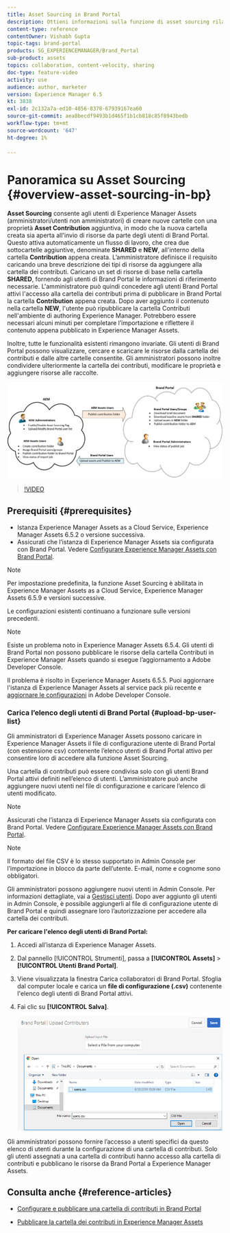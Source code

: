```yaml
---
title: Asset Sourcing in Brand Portal
description: Ottieni informazioni sulla funzione di asset sourcing rilasciata in Adobi Experience Manager Assets Brand Portal.
content-type: reference
contentOwner: Vishabh Gupta
topic-tags: brand-portal
products: SG_EXPERIENCEMANAGER/Brand_Portal
sub-product: assets
topics: collaboration, content-velocity, sharing
doc-type: feature-video
activity: use
audience: author, marketer
version: Experience Manager 6.5
kt: 3838
exl-id: 2c132a7a-ed10-4856-8378-67939167ea60
source-git-commit: aea8becdf9493b1d465f1b1cb818c85f8943bedb
workflow-type: tm+mt
source-wordcount: '647'
ht-degree: 1%

---
```


# Panoramica su Asset Sourcing {#overview-asset-sourcing-in-bp}

**Asset Sourcing** consente agli utenti di Experience Manager Assets (amministratori/utenti non amministratori) di creare nuove cartelle con una proprietà **Asset Contribution** aggiuntiva, in modo che la nuova cartella creata sia aperta all&#39;invio di risorse da parte degli utenti di Brand Portal. Questo attiva automaticamente un flusso di lavoro, che crea due sottocartelle aggiuntive, denominate **SHARED** e **NEW**, all&#39;interno della cartella **Contribution** appena creata. L’amministratore definisce il requisito caricando una breve descrizione dei tipi di risorse da aggiungere alla cartella dei contributi. Caricano un set di risorse di base nella cartella **SHARED**, fornendo agli utenti di Brand Portal le informazioni di riferimento necessarie. L&#39;amministratore può quindi concedere agli utenti Brand Portal attivi l&#39;accesso alla cartella dei contributi prima di pubblicare in Brand Portal la cartella **Contribution** appena creata. Dopo aver aggiunto il contenuto nella cartella **NEW**, l&#39;utente può ripubblicare la cartella Contributi nell&#39;ambiente di authoring Experience Manager. Potrebbero essere necessari alcuni minuti per completare l’importazione e riflettere il contenuto appena pubblicato in Experience Manager Assets.

Inoltre, tutte le funzionalità esistenti rimangono invariate. Gli utenti di Brand Portal possono visualizzare, cercare e scaricare le risorse dalla cartella dei contributi e dalle altre cartelle consentite. Gli amministratori possono inoltre condividere ulteriormente la cartella dei contributi, modificare le proprietà e aggiungere risorse alle raccolte.

![Origine risorse Brand Portal](assets/asset-sourcing.png)

>[!VIDEO](https://video.tv.adobe.com/v/29365/?quality=12)

## Prerequisiti {#prerequisites}

* Istanza Experience Manager Assets as a Cloud Service, Experience Manager Assets 6.5.2 o versione successiva.
* Assicurati che l’istanza di Experience Manager Assets sia configurata con Brand Portal. Vedere [Configurare Experience Manager Assets con Brand Portal](../using/configure-aem-assets-with-brand-portal.md).

<!--
* Ensure that your Brand Portal tenant is configured with one AEM Assets author instance.
-->

>[!NOTE]
>
>Per impostazione predefinita, la funzione Asset Sourcing è abilitata in Experience Manager Assets as a Cloud Service, Experience Manager Assets 6.5.9 e versioni successive.
>
>Le configurazioni esistenti continuano a funzionare sulle versioni precedenti.

>[!NOTE]
>
>Esiste un problema noto in Experience Manager Assets 6.5.4. Gli utenti di Brand Portal non possono pubblicare le risorse della cartella Contributi in Experience Manager Assets quando si esegue l’aggiornamento a Adobe Developer Console.
>
>Il problema è risolto in Experience Manager Assets 6.5.5. Puoi aggiornare l&#39;istanza di Experience Manager Assets al service pack più recente e [aggiornare le configurazioni](https://experienceleague.adobe.com/it/docs/experience-manager-65/content/assets/brandportal/configure-aem-assets-with-brand-portal#upgrade-integration-65) in Adobe Developer Console.

<!--

>For immediate fix on AEM 6.5.4, it is recommended to [download the hotfix](https://www.adobeaemcloud.com/content/marketplace/marketplaceProxy.html?packagePath=/content/companies/public/adobe/packages/cq650/hotfix/cq-6.5.0-hotfix-33041) and install on your author instance.
-->

<!--
## Configure Asset Sourcing {#configure-asset-sourcing}

**Asset Sourcing** is configured from within the AEM Assets author instance. The administrators can enable the Asset Sourcing feature flag configuration from the **AEM Web Console Configuration** and upload the active Brand Portal users list in **AEM Assets**.

>[!NOTE]
>
>Asset Sourcing is by default enabled on AEM Assets as a Cloud Service. The AEM administrator can directly upload the active Brand Portal users to allow them access to the Asset Sourcing feature.

>[!NOTE]
>
>Before you begin with the configuration, ensure that your AEM Assets instance is configured with Brand Portal. See, [Configure AEM Assets with Brand Portal](../using/configure-aem-assets-with-brand-portal.md). 

The following video demonstrates, how to configure Asset Sourcing on your AEM Assets author instance:

>[!VIDEO](https://video.tv.adobe.com/v/29771)
-->

<!--
### Enable Asset Sourcing {#enable-asset-sourcing}

AEM administrators can enable the Asset Sourcing feature flag from within the AEM Web Console Configuration (a.k.a Configuration Manager).

>[!NOTE]
>
>This step is not applicable for AEM Assets as a Cloud Service.


**To enable Asset Sourcing:**
1. Log in to your AEM Assets author instance and open Configuration Manager. 
Default URL: http:// localhost:4502/system/console/configMgr.
1. Search using the keyword **Asset Sourcing** to locate **[!UICONTROL Asset Sourcing Feature Flag Config]**.
1. Click **[!UICONTROL Asset Sourcing Feature Flag Config]** to open the configuration window.
1. Select the **[!UICONTROL feature.flag.active.status]** check box.
1. Click **[!UICONTROL Save]**.

![](assets/enable-asset-sourcing.png)
-->


### Carica l’elenco degli utenti di Brand Portal {#upload-bp-user-list}

Gli amministratori di Experience Manager Assets possono caricare in Experience Manager Assets il file di configurazione utente di Brand Portal (con estensione csv) contenente l’elenco utenti di Brand Portal attivo per consentire loro di accedere alla funzione Asset Sourcing.

Una cartella di contributi può essere condivisa solo con gli utenti Brand Portal attivi definiti nell’elenco di utenti. L’amministratore può anche aggiungere nuovi utenti nel file di configurazione e caricare l’elenco di utenti modificato.

>[!NOTE]
>
>Assicurati che l’istanza di Experience Manager Assets sia configurata con Brand Portal. Vedere [Configurare Experience Manager Assets con Brand Portal](../using/configure-aem-assets-with-brand-portal.md).

>[!NOTE]
>
>Il formato del file CSV è lo stesso supportato in Admin Console per l’importazione in blocco da parte dell’utente. E-mail, nome e cognome sono obbligatori.

Gli amministratori possono aggiungere nuovi utenti in Admin Console. Per informazioni dettagliate, vai a [Gestisci utenti](brand-portal-adding-users.md). Dopo aver aggiunto gli utenti in Admin Console, è possibile aggiungerli al file di configurazione utente di Brand Portal e quindi assegnare loro l’autorizzazione per accedere alla cartella dei contributi.

**Per caricare l&#39;elenco degli utenti di Brand Portal:**

1. Accedi all’istanza di Experience Manager Assets.
1. Dal pannello [!UICONTROL Strumenti], passa a **[!UICONTROL Assets]** > **[!UICONTROL Utenti Brand Portal]**.

1. Viene visualizzata la finestra Carica collaboratori di Brand Portal.
Sfoglia dal computer locale e carica un **file di configurazione (.csv)** contenente l&#39;elenco degli utenti di Brand Portal attivi.
1. Fai clic su **[!UICONTROL Salva]**.

   ![](assets/upload-user-list2.png)

Gli amministratori possono fornire l’accesso a utenti specifici da questo elenco di utenti durante la configurazione di una cartella di contributi. Solo gli utenti assegnati a una cartella di contributi hanno accesso alla cartella di contributi e pubblicano le risorse da Brand Portal a Experience Manager Assets.

## Consulta anche {#reference-articles}

* [Configurare e pubblicare una cartella di contributi in Brand Portal](brand-portal-publish-contribution-folder-to-brand-portal.md)

* [Pubblicare la cartella dei contributi in Experience Manager Assets](brand-portal-publish-contribution-folder-to-aem-assets.md)
